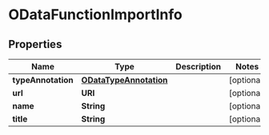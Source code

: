 

# ODataFunctionImportInfo


## Properties

| Name | Type | Description | Notes |
|------------ | ------------- | ------------- | -------------|
|**typeAnnotation** | [**ODataTypeAnnotation**](ODataTypeAnnotation.md) |  |  [optional] |
|**url** | **URI** |  |  [optional] |
|**name** | **String** |  |  [optional] |
|**title** | **String** |  |  [optional] |



